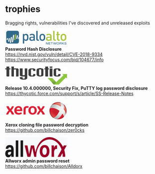 # trophies
Bragging rights, vulnerabilities I've discovered and unreleased exploits

![alt text](pan.png)<br />
**Password Hash Disclosure**<br />
https://nvd.nist.gov/vuln/detail/CVE-2018-9334<br />
https://www.securityfocus.com/bid/104677/info

![alt text](thy.png)<br />
**Release 10.4.000000, Security Fix, PuTTY log password disclosure**<br />
https://thycotic.force.com/support/s/article/SS-Release-Notes

![alt text](xrx.png)<br />
**Xerox cloning file password decryption**<br />
https://github.com/billchaison/zer0cks

![alt text](awx.png)<br />
**Allworx admin password reset**<br />
https://github.com/billchaison/Alldorx
